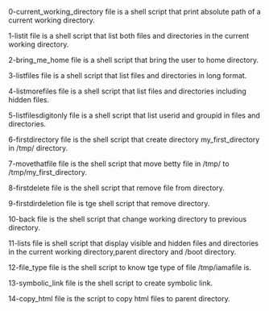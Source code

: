  0-current_working_directory file is a shell script that print absolute path of a current working directory.

1-listit file is a shell script that list both files and directories in the current working directory.

2-bring_me_home file is a shell script that bring the user to home directory.

3-listfiles file is a shell script that list files and directories in long format.

4-listmorefiles file is a shell script that list files and directories including hidden files.

5-listfilesdigitonly file is a shell script that list userid and groupid in files and directories.

6-firstdirectory file is the shell script that create directory my_first_directory in /tmp/ directory.

7-movethatfile file is the shell script that move betty file in /tmp/ to /tmp/my_first_directory.

8-firstdelete file is the shell script that remove file from directory.

9-firstdirdeletion file is tge shell script that remove directory.

10-back file is the shell script that change working directory to previous directory.

11-lists file is shell script that display visible and hidden files and directories in the current working directory,parent directory and /boot directory.

12-file_type file is the shell script to know tge type of file /tmp/iamafile is.

13-symbolic_link file is the shell script to create symbolic link.

14-copy_html file is the script to copy html files to parent directory. 
